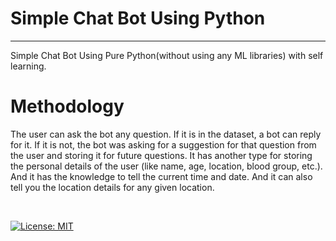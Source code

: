 # Simple Chat Bot Using Python

<hr />
<p>
  Simple Chat Bot Using Pure Python(without using any ML libraries) with self learning.
</p>

<h1>Methodology</h1>
<p>
  The user can ask the bot any question. If it is in the dataset, a bot can reply for it. If it is not, the bot was asking for a suggestion for that question from the user and storing it for future questions. It has another type for storing the personal details of the user (like name, age, location, blood group, etc.). And it has the knowledge to tell the current time and date. And it can also tell you the location details for any given location.
</p>


<br />
<p>
<a href="https://github.com/UltiRequiem/python-projects-for-intermediates/blob/main/LICENSE">
  <img alt="License: MIT" src="https://black.readthedocs.io/en/stable/_static/license.svg">
 </a
</p>
